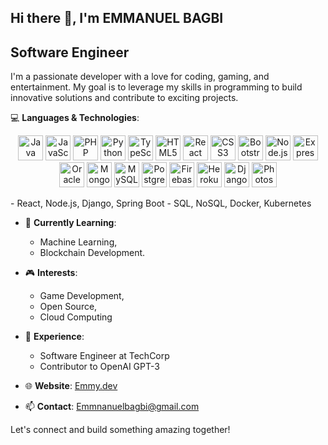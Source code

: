 ## Hi there 👋, I'm EMMANUEL BAGBI

## Software Engineer

I'm a passionate developer with a love for coding, gaming, and entertainment. My goal is to leverage my 
skills in programming to build innovative solutions and contribute to exciting projects.

💻 **Languages & Technologies**:
   <p align="center">
  <img src="https://icons.iconarchive.com/icons/tatice/cristal-intense/256/Java-icon.png" alt="Java" width="40" height="40"/>
  <img src="https://logosdownload.com/logo/javascript-logo-big.png" alt="JavaScript" width="40"height="40"/>
  <img src="https://pngimg.com/uploads/php/php_PNG18.png" alt="PHP" width="40" height="40"/>
  <img src="https://icons.iconarchive.com/icons/papirus-team/papirus-apps/256/python-icon.png" alt="Python" width="40" height="40"/>
  <img src="https://upload.wikimedia.org/wikipedia/commons/thumb/4/4c/Typescript_logo_2020.svg/768px-Typescript_logo_2020.svg.png" alt="TypeScript" width="40" height="40"/>
  <img src="https://icons.iconarchive.com/icons/martz90/hex/256/html-5-icon.png" alt="HTML5" width="40" height="40"/>
  <img src="https://cdn4.iconfinder.com/data/icons/logos-3/600/React.js_logo-1024.png" alt="React" width="40" height="40"/>
  <img src="https://icons.iconarchive.com/icons/martz90/hex/256/css-3-icon.png" alt="CSS3" width="40" height="40"/>
  <img src="https://cdn.iconscout.com/icon/premium/png-512-thumb/bootstrap-9305875-7694074.png?f=webp&w=512" alt="Bootstrap" width="40" height="40"/>
  <img src="https://seeklogo.com/images/N/nodejs-logo-FBE122E377-seeklogo.com.png" alt="Node.js" width="40" height="40"/>
  <img src="URL_TO_EXPRESS_ICON" alt="Express" width="40" height="40"/>
  <img src="URL_TO_ORACLE_ICON" alt="Oracle" width="40" height="40"/>
  <img src="https://www.pngkey.com/png/full/494-4942154_mongodb-icon-mongodb-svg.png" alt="MongoDB" width="40" height="40"/>
  <img src="https://pngimg.com/uploads/mysql/mysql_PNG23.png" alt="MySQL" width="40" height="40"/>
  <img src="https://th.bing.com/th/id/R.2662d7a0e96d8bdca83b53586643977e?rik=9twXGUva9h2Y2w&pid=ImgRaw&r=0" alt="PostgreSQL" width="40" height="40"/>
  <img src="https://th.bing.com/th/id/R.c521e7e67222276a6860665a46813cc6?rik=AoUIOAvVTiB1cQ&riu=http%3a%2f%2fpluspng.com%2fimg-png%2ffirebase-logo-png-firebase-logo-png-transparent-amp-svg-vector-pluspng-2400x3291.png&ehk=YpYeUgKU5BtUZmTIpsZiQ5pFGAOc5w0Xm5klm2orTIg%3d&risl=&pid=ImgRaw&r=0" alt="Firebase" width="40" height="40"/>
  <img src="URL_TO_HEROKU_ICON" alt="Heroku" width="40" height="40"/>
  <img src="URL_TO_DJANGO_ICON" alt="Django" width="40" height="40"/>
  <img src="URL_TO_PS_ICON" alt="Photoshop" width="40" height="40"/>
</p>
  - React, Node.js, Django, Spring Boot
  - SQL, NoSQL, Docker, Kubernetes
    
- 🌱 **Currently Learning**:
  - Machine Learning,
  - Blockchain Development.

- 🎮 **Interests**:
    - Game Development,
    - Open Source,
    - Cloud Computing
  
- 💼 **Experience**: 
  - Software Engineer at TechCorp
  - Contributor to OpenAI GPT-3
    
- 🌐 **Website**: [Emmy.dev](www.linkedin.com/in/emmanuel-bagbi-650233306)
- 📫 **Contact**: [Emmnanuelbagbi@gmail.com](mailto:Emmanuelbagbi4@gmail.com)

Let's connect and build something amazing together!
